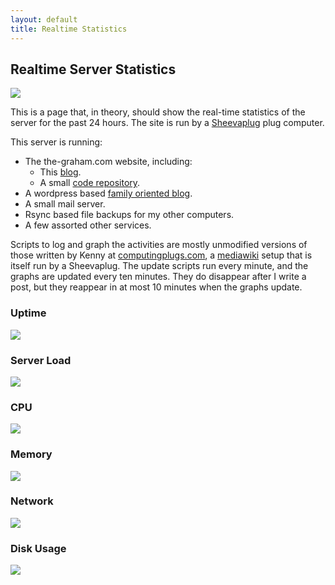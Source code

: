 ```yaml
---
layout: default
title: Realtime Statistics
---
```


## Realtime Server Statistics

<img class="img_right" src="http://upload.wikimedia.org/wikipedia/commons/thumb/7/7b/SheevaPlug_with_external_drive_enclosure.jpg/300px-SheevaPlug_with_external_drive_enclosure.jpg" />

This is a page that, in theory, should show the real-time statistics of the server for the past 24 hours.  The site is run by a [Sheevaplug] plug computer.

This server is running:

* The the-graham.com website, including:
	* This [blog].
	* A small [code repository].
* A wordpress based [family oriented blog].
* A small mail server.
* Rsync based file backups for my other computers.
* A few assorted other services.

[family oriented blog]:http://www.graham-clan.net

Scripts to log and graph the activities are mostly unmodified versions of those written by Kenny at [computingplugs.com], a [mediawiki] setup that is itself run by a Sheevaplug.  The update scripts run every minute, and the graphs are updated every ten minutes.  They do disappear after I write a post, but they reappear in at most 10 minutes when the graphs update.

### Uptime
<img src="/images/uptime.gif">

### Server Load
<img src="/images/load.png">

### CPU
<img src="/images/cpu.png">

### Memory
<img src="/images/memory.png">

### Network
<img src="/images/net.png">

### Disk Usage
<img src="/images/sda.png">

[SheevaPlug]:http://en.wikipedia.org/wiki/SheevaPlug
[blog]:/
[code repository]:http://code.the-graham.com
[computingplugs.com]:http://computingplugs.com
[mediawiki]:http://www.mediawiki.org/
